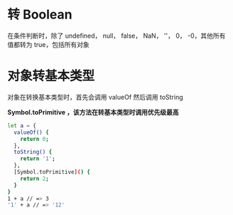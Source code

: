 # 转 Boolean

在条件判断时，除了 undefined， null， false， NaN， ''， 0， -0，其他所有值都转为 true，包括所有对象

# 对象转基本类型

对象在转换基本类型时，首先会调用 valueOf 然后调用 toString

**Symbol.toPrimitive ，该方法在转基本类型时调用优先级最高**

```bash
let a = {
  valueOf() {
    return 0;
  },
  toString() {
    return '1';
  },
  [Symbol.toPrimitive]() {
    return 2;
  }
}
1 + a // => 3
'1' + a // => '12'
```
